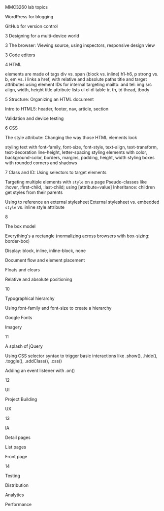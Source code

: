 MMC3260 lab topics

WordPress for blogging

GitHub for version control

3 Designing for a multi-device world

3 The browser: Viewing source, using inspectors, responsive design view

3 Code editors

4 HTML

elements are made of tags
    div vs. span (block vs. inline)
    h1-h6, p
    strong vs. b, em vs. i
links
    a href, with relative and absolute paths
    title and target attributes
    using element IDs for internal targeting
    mailto: and tel:
img
    src
    align, width, height
    title attribute
lists
    ul
    ol
    dl
table
    tr, th, td
    thead, tbody


5 Structure: Organizing an HTML document

Intro to HTML5: header, footer, nav, article, section

Validation and device testing

6 CSS

The style attribute: Changing the way those HTML elements look

styling text with font-family, font-size, font-style, text-align, text-transform, text-decoration line-height, letter-spacing
styling elements with color, background-color, borders, margins, padding, height, width
styling boxes with rounded corners and shadows

7 Class and ID: Using selectors to target elements

Targeting multiple elements with `style` on a page
Pseudo-classes like :hover, :first-child, :last-child; using [attribute=value]
Inheritance: children get styles from their parents

Using <link> to reference an external stylesheet
External stylesheet vs. embedded `style` vs. inline style attribute

8 

The box model

Everything's a rectangle (normalizing across browsers with box-sizing: border-box)

Display: block, inline, inline-block, none

Document flow and element placement

Floats and clears

Relative and absolute positioning

10

Typographical hierarchy

Using font-family and font-size to create a hierarchy

Google Fonts

Imagery

11

A splash of jQuery

Using CSS selector syntax to trigger basic interactions like .show(), .hide(), .toggle(), .addClass(), .css()

Adding an event listener with .on()

12

UI

Project Building

UX

13

IA

Detail pages

List pages

Front page

14

Testing

Distribution

Analytics

Performance